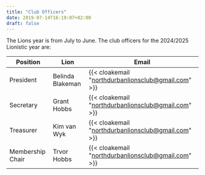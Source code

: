 ```yaml
---
title: "Club Officers"
date: 2019-07-14T16:19:07+02:00
draft: false
---
```


The Lions year is from July to June. The club officers for the 2024/2025 Lionistic year are:

| Position         | Lion             | Email                                               |
|------------------|------------------|-----------------------------------------------------|
| President        | Belinda Blakeman | {{< cloakemail "northdurbanlionsclub@gmail.com" >}} |
| Secretary        | Grant Hobbs      | {{< cloakemail "northdurbanlionsclub@gmail.com" >}} |
| Treasurer        | Kim van Wyk      | {{< cloakemail "northdurbanlionsclub@gmail.com" >}} |
| Membership Chair | Trvor Hobbs      | {{< cloakemail "northdurbanlionsclub@gmail.com" >}} |

